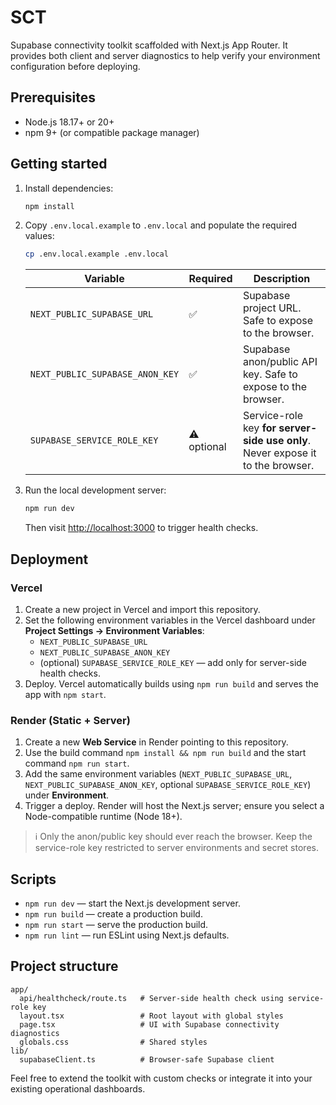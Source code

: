 # SCT

Supabase connectivity toolkit scaffolded with Next.js App Router. It provides both client and server diagnostics to help verify your environment configuration before deploying.

## Prerequisites

- Node.js 18.17+ or 20+
- npm 9+ (or compatible package manager)

## Getting started

1. Install dependencies:

   ```bash
   npm install
   ```

2. Copy `.env.local.example` to `.env.local` and populate the required values:

   ```bash
   cp .env.local.example .env.local
   ```

   | Variable | Required | Description |
   | --- | --- | --- |
   | `NEXT_PUBLIC_SUPABASE_URL` | ✅ | Supabase project URL. Safe to expose to the browser. |
   | `NEXT_PUBLIC_SUPABASE_ANON_KEY` | ✅ | Supabase anon/public API key. Safe to expose to the browser. |
   | `SUPABASE_SERVICE_ROLE_KEY` | ⚠️ optional | Service-role key **for server-side use only**. Never expose it to the browser. |

3. Run the local development server:

   ```bash
   npm run dev
   ```

   Then visit [http://localhost:3000](http://localhost:3000) to trigger health checks.

## Deployment

### Vercel

1. Create a new project in Vercel and import this repository.
2. Set the following environment variables in the Vercel dashboard under **Project Settings → Environment Variables**:
   - `NEXT_PUBLIC_SUPABASE_URL`
   - `NEXT_PUBLIC_SUPABASE_ANON_KEY`
   - (optional) `SUPABASE_SERVICE_ROLE_KEY` — add only for server-side health checks.
3. Deploy. Vercel automatically builds using `npm run build` and serves the app with `npm start`.

### Render (Static + Server)

1. Create a new **Web Service** in Render pointing to this repository.
2. Use the build command `npm install && npm run build` and the start command `npm run start`.
3. Add the same environment variables (`NEXT_PUBLIC_SUPABASE_URL`, `NEXT_PUBLIC_SUPABASE_ANON_KEY`, optional `SUPABASE_SERVICE_ROLE_KEY`) under **Environment**.
4. Trigger a deploy. Render will host the Next.js server; ensure you select a Node-compatible runtime (Node 18+).

> ℹ️ Only the anon/public key should ever reach the browser. Keep the service-role key restricted to server environments and secret stores.

## Scripts

- `npm run dev` — start the Next.js development server.
- `npm run build` — create a production build.
- `npm run start` — serve the production build.
- `npm run lint` — run ESLint using Next.js defaults.

## Project structure

```
app/
  api/healthcheck/route.ts   # Server-side health check using service-role key
  layout.tsx                 # Root layout with global styles
  page.tsx                   # UI with Supabase connectivity diagnostics
  globals.css                # Shared styles
lib/
  supabaseClient.ts          # Browser-safe Supabase client
```

Feel free to extend the toolkit with custom checks or integrate it into your existing operational dashboards.

